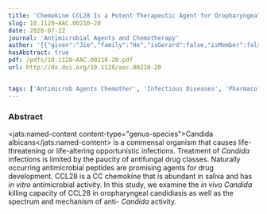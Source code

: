 ```yaml
---
title: 'Chemokine CCL28 Is a Potent Therapeutic Agent for Oropharyngeal Candidiasis'
slug: 10.1128~AAC.00210-20
date: 2020-07-22
journal: 'Antimicrobial Agents and Chemotherapy'
author: '[{"given":"Jie","family":"He","isGerard":false,"isMember":false,"isFirst":false,"isCorresponding":false},{"given":"Monica A.","family":"Thomas","isGerard":false,"isMember":false,"isFirst":false,"isCorresponding":false},{"given":"Jaime","family":"de Anda","isGerard":false,"isMember":true,"isFirst":false,"isCorresponding":false},{"given":"Michelle W.","family":"Lee","isGerard":false,"isMember":true,"isFirst":false,"isCorresponding":false},{"given":"Emma","family":"Van Why","isGerard":false,"isMember":false,"isFirst":false,"isCorresponding":false},{"given":"Pippa","family":"Simpson","isGerard":false,"isMember":false,"isFirst":false,"isCorresponding":false},{"given":"Gerard C. L.","family":"Wong","isGerard":true,"isMember":true,"isFirst":false,"isCorresponding":false},{"given":"Mitchell H.","family":"Grayson","isGerard":false,"isMember":false,"isFirst":false,"isCorresponding":false},{"given":"Brian F.","family":"Volkman","isGerard":false,"isMember":false,"isFirst":false,"isCorresponding":false},{"given":"Anna R.","family":"Huppler","isGerard":false,"isMember":false,"isFirst":false,"isCorresponding":false}]'
hasAbstract: true
pdf: /pdfs/10.1128~AAC.00210-20.pdf
url: http://dx.doi.org/10.1128/aac.00210-20


tags: ['Antimicrob Agents Chemother', 'Infectious Diseases', 'Pharmacology (medical)', 'Pharmacology']
---
```

<!--truncate-->
### Abstract
<jats:named-content content-type="genus-species">Candida albicans</jats:named-content>
is a commensal organism that causes life-threatening or life-altering opportunistic infections. Treatment of
_Candida_
infections is limited by the paucity of antifungal drug classes. Naturally occurring antimicrobial peptides are promising agents for drug development. CCL28 is a CC chemokine that is abundant in saliva and has
_in vitro_
antimicrobial activity. In this study, we examine the
_in vivo Candida_
killing capacity of CCL28 in oropharyngeal candidiasis as well as the spectrum and mechanism of anti-
_Candida_
activity.